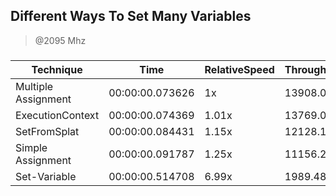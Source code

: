 
Different Ways To Set Many Variables
------------------------------------
> @2095 Mhz


### 


|Technique          |Time           |RelativeSpeed|Throughput|
|-------------------|---------------|-------------|----------|
|Multiple Assignment|00:00:00.073626|1x           |13908.04/s|
|ExecutionContext   |00:00:00.074369|1.01x        |13769.05/s|
|SetFromSplat       |00:00:00.084431|1.15x        |12128.16/s|
|Simple Assignment  |00:00:00.091787|1.25x        |11156.25/s|
|Set-Variable       |00:00:00.514708|6.99x        |1989.48/s |




